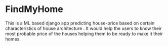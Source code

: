 # FindMyHome
This is a ML based django app predicting house-price based on certain characteristics of house architecture . It would help the users to know their most probable price of the houses helping them to be ready to make it their homes. 
